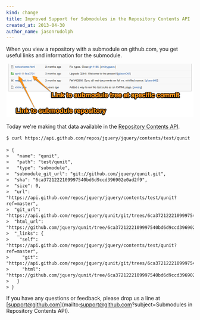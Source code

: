 ```yaml
---
kind: change
title: Improved Support for Submodules in the Repository Contents API
created_at: 2013-04-30
author_name: jasonrudolph
---
```


When you view a repository with a submodule on github.com, you get useful links and information for the submodule.

[![Repository Contents with Submodule](/assets/images/posts/submodule-links.png)][screenshot]

Today we're making that data available in the [Repository Contents API][docs].

``` command-line
$ curl https://api.github.com/repos/jquery/jquery/contents/test/qunit

> {
>   "name": "qunit",
>   "path": "test/qunit",
>   "type": "submodule",
>  "submodule_git_url": "git://github.com/jquery/qunit.git",
>  "sha": "6ca3721222109997540bd6d9ccd396902e0ad2f9",
>  "size": 0,
>  "url": "https://api.github.com/repos/jquery/jquery/contents/test/qunit?ref=master",
>  "git_url": "https://api.github.com/repos/jquery/qunit/git/trees/6ca3721222109997540bd6d9ccd396902e0ad2f9",
>  "html_url": "https://github.com/jquery/qunit/tree/6ca3721222109997540bd6d9ccd396902e0ad2f9",
>  "_links": {
>    "self": "https://api.github.com/repos/jquery/jquery/contents/test/qunit?ref=master",
>     "git": "https://api.github.com/repos/jquery/qunit/git/trees/6ca3721222109997540bd6d9ccd396902e0ad2f9",
>     "html": "https://github.com/jquery/qunit/tree/6ca3721222109997540bd6d9ccd396902e0ad2f9"
>   }
> }
```

If you have any questions or feedback, please drop us a line at
[support@github.com](mailto:support@github.com?subject=Submodules in Repository Contents API).

[docs]: /v3/repos/contents/#get-contents
[screenshot]: /assets/images/posts/submodule-links.png
